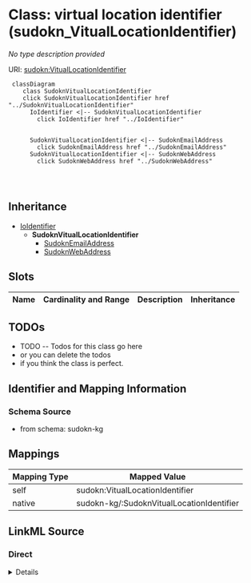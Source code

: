 

# Class: virtual location identifier (sudokn_VitualLocationIdentifier)


_No type description provided_





URI: [sudokn:VitualLocationIdentifier](http://asu.edu/semantics/SUDOKN/VitualLocationIdentifier)






```mermaid
 classDiagram
    class SudoknVitualLocationIdentifier
    click SudoknVitualLocationIdentifier href "../SudoknVitualLocationIdentifier"
      IoIdentifier <|-- SudoknVitualLocationIdentifier
        click IoIdentifier href "../IoIdentifier"
      

      SudoknVitualLocationIdentifier <|-- SudoknEmailAddress
        click SudoknEmailAddress href "../SudoknEmailAddress"
      SudoknVitualLocationIdentifier <|-- SudoknWebAddress
        click SudoknWebAddress href "../SudoknWebAddress"
      
      
      
```





## Inheritance
* [IoIdentifier](../classes/IoIdentifier.md)
    * **SudoknVitualLocationIdentifier**
        * [SudoknEmailAddress](../classes/SudoknEmailAddress.md)
        * [SudoknWebAddress](../classes/SudoknWebAddress.md)



## Slots

| Name | Cardinality and Range | Description | Inheritance |
| ---  | --- | --- | --- |









## TODOs

* TODO -- Todos for this class go here
* or you can delete the todos
* if you think the class is perfect.

## Identifier and Mapping Information







### Schema Source


* from schema: sudokn-kg




## Mappings

| Mapping Type | Mapped Value |
| ---  | ---  |
| self | sudokn:VitualLocationIdentifier |
| native | sudokn-kg/:SudoknVitualLocationIdentifier |







## LinkML Source

<!-- TODO: investigate https://stackoverflow.com/questions/37606292/how-to-create-tabbed-code-blocks-in-mkdocs-or-sphinx -->

### Direct

<details>
```yaml
name: sudokn_VitualLocationIdentifier
description: No type description provided
title: virtual location identifier
todos:
- TODO -- Todos for this class go here
- or you can delete the todos
- if you think the class is perfect.
notes:
- Class with 0 occurences.
from_schema: sudokn-kg
rank: 1000
is_a: io_Identifier
class_uri: sudokn:VitualLocationIdentifier

```
</details>

### Induced

<details>
```yaml
name: sudokn_VitualLocationIdentifier
description: No type description provided
title: virtual location identifier
todos:
- TODO -- Todos for this class go here
- or you can delete the todos
- if you think the class is perfect.
notes:
- Class with 0 occurences.
from_schema: sudokn-kg
rank: 1000
is_a: io_Identifier
class_uri: sudokn:VitualLocationIdentifier

```
</details>
